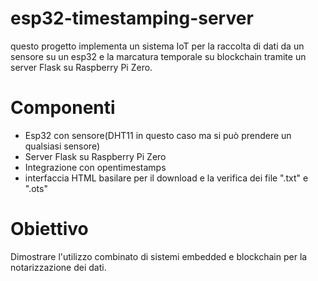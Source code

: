 # esp32-timestamping-server
 
questo progetto implementa un sistema IoT per la raccolta di dati da un sensore su un esp32 e la marcatura temporale su blockchain tramite un server Flask su Raspberry Pi Zero.

# Componenti

- Esp32 con sensore(DHT11 in questo caso ma si può prendere un qualsiasi sensore)
- Server Flask su Raspberry Pi Zero
- Integrazione con opentimestamps
- interfaccia HTML basilare per il download e la verifica dei file ".txt" e ".ots"

# Obiettivo 
Dimostrare l'utilizzo combinato di sistemi embedded e blockchain per la notarizzazione dei dati.
